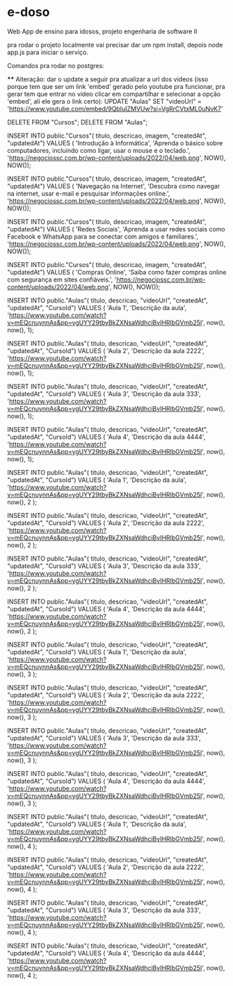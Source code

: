 # e-doso

Web App de ensino para idosos, projeto engenharia de software II

pra rodar o projeto localmente vai precisar dar um npm install, depois node app.js para iniciar o serviço.

Comandos pra rodar no postgres:

**\*\*** Alteração: dar o update a seguir pra atualizar a url dos videos (isso porque tem que ser um link 'embed' gerado pelo youtube pra funcionar, pra gerar tem que entrar no video clicar em compartilhar e selecionar a opção 'embed', ali ele gera o link certo):
UPDATE "Aulas" SET "videoUrl" = 'https://www.youtube.com/embed/9QbIuIZMVUw?si=VgRrCVtxML0uNvK7'

DELETE FROM "Cursos";
DELETE FROM "Aulas";

INSERT INTO public."Cursos"(
titulo, descricao, imagem, "createdAt", "updatedAt")
VALUES (
'Introdução à Informática',
'Aprenda o básico sobre computadores, incluindo como ligar, usar o mouse e o teclado.',
'https://negociossc.com.br/wp-content/uploads/2022/04/web.png',
NOW(),
NOW());

INSERT INTO public."Cursos"(
titulo, descricao, imagem, "createdAt", "updatedAt")
VALUES (
'Navegação na Internet',
'Descubra como navegar na internet, usar e-mail e pesquisar informações online.',
'https://negociossc.com.br/wp-content/uploads/2022/04/web.png',
NOW(),
NOW());

INSERT INTO public."Cursos"(
titulo, descricao, imagem, "createdAt", "updatedAt")
VALUES (
'Redes Sociais',
'Aprenda a usar redes sociais como Facebook e WhatsApp para se conectar com amigos e familiares.',
'https://negociossc.com.br/wp-content/uploads/2022/04/web.png',
NOW(),
NOW());

INSERT INTO public."Cursos"(
titulo, descricao, imagem, "createdAt", "updatedAt")
VALUES (
'Compras Online',
'Saiba como fazer compras online com segurança em sites confiáveis.',
'https://negociossc.com.br/wp-content/uploads/2022/04/web.png',
NOW(),
NOW());

INSERT INTO public."Aulas"(
titulo, descricao, "videoUrl", "createdAt", "updatedAt", "CursoId")
VALUES (
'Aula 1',
'Descrição da aula',
'https://www.youtube.com/watch?v=mEQcnuynnAs&pp=ygUYY29tbyBkZXNsaWdhciBvIHRlbGVmb25l',
now(),
now(),
1);

INSERT INTO public."Aulas"(
titulo, descricao, "videoUrl", "createdAt", "updatedAt", "CursoId")
VALUES (
'Aula 2',
'Descrição da aula 2222',
'https://www.youtube.com/watch?v=mEQcnuynnAs&pp=ygUYY29tbyBkZXNsaWdhciBvIHRlbGVmb25l',
now(),
now(),
1);

INSERT INTO public."Aulas"(
titulo, descricao, "videoUrl", "createdAt", "updatedAt", "CursoId")
VALUES (
'Aula 3',
'Descrição da aula 333',
'https://www.youtube.com/watch?v=mEQcnuynnAs&pp=ygUYY29tbyBkZXNsaWdhciBvIHRlbGVmb25l',
now(),
now(),
1);

INSERT INTO public."Aulas"(
titulo, descricao, "videoUrl", "createdAt", "updatedAt", "CursoId")
VALUES (
'Aula 4',
'Descrição da aula 4444',
'https://www.youtube.com/watch?v=mEQcnuynnAs&pp=ygUYY29tbyBkZXNsaWdhciBvIHRlbGVmb25l',
now(),
now(),
1);

INSERT INTO public."Aulas"(
titulo, descricao, "videoUrl", "createdAt", "updatedAt", "CursoId")
VALUES (
'Aula 1',
'Descrição da aula',
'https://www.youtube.com/watch?v=mEQcnuynnAs&pp=ygUYY29tbyBkZXNsaWdhciBvIHRlbGVmb25l',
now(),
now(),
2 );

INSERT INTO public."Aulas"(
titulo, descricao, "videoUrl", "createdAt", "updatedAt", "CursoId")
VALUES (
'Aula 2',
'Descrição da aula 2222',
'https://www.youtube.com/watch?v=mEQcnuynnAs&pp=ygUYY29tbyBkZXNsaWdhciBvIHRlbGVmb25l',
now(),
now(),
2 );

INSERT INTO public."Aulas"(
titulo, descricao, "videoUrl", "createdAt", "updatedAt", "CursoId")
VALUES (
'Aula 3',
'Descrição da aula 333',
'https://www.youtube.com/watch?v=mEQcnuynnAs&pp=ygUYY29tbyBkZXNsaWdhciBvIHRlbGVmb25l',
now(),
now(),
2 );

INSERT INTO public."Aulas"(
titulo, descricao, "videoUrl", "createdAt", "updatedAt", "CursoId")
VALUES (
'Aula 4',
'Descrição da aula 4444',
'https://www.youtube.com/watch?v=mEQcnuynnAs&pp=ygUYY29tbyBkZXNsaWdhciBvIHRlbGVmb25l',
now(),
now(),
2 );

INSERT INTO public."Aulas"(
titulo, descricao, "videoUrl", "createdAt", "updatedAt", "CursoId")
VALUES (
'Aula 1',
'Descrição da aula',
'https://www.youtube.com/watch?v=mEQcnuynnAs&pp=ygUYY29tbyBkZXNsaWdhciBvIHRlbGVmb25l',
now(),
now(),
3 );

INSERT INTO public."Aulas"(
titulo, descricao, "videoUrl", "createdAt", "updatedAt", "CursoId")
VALUES (
'Aula 2',
'Descrição da aula 2222',
'https://www.youtube.com/watch?v=mEQcnuynnAs&pp=ygUYY29tbyBkZXNsaWdhciBvIHRlbGVmb25l',
now(),
now(),
3 );

INSERT INTO public."Aulas"(
titulo, descricao, "videoUrl", "createdAt", "updatedAt", "CursoId")
VALUES (
'Aula 3',
'Descrição da aula 333',
'https://www.youtube.com/watch?v=mEQcnuynnAs&pp=ygUYY29tbyBkZXNsaWdhciBvIHRlbGVmb25l',
now(),
now(),
3 );

INSERT INTO public."Aulas"(
titulo, descricao, "videoUrl", "createdAt", "updatedAt", "CursoId")
VALUES (
'Aula 4',
'Descrição da aula 4444',
'https://www.youtube.com/watch?v=mEQcnuynnAs&pp=ygUYY29tbyBkZXNsaWdhciBvIHRlbGVmb25l',
now(),
now(),
3 );

INSERT INTO public."Aulas"(
titulo, descricao, "videoUrl", "createdAt", "updatedAt", "CursoId")
VALUES (
'Aula 1',
'Descrição da aula',
'https://www.youtube.com/watch?v=mEQcnuynnAs&pp=ygUYY29tbyBkZXNsaWdhciBvIHRlbGVmb25l',
now(),
now(),
4 );

INSERT INTO public."Aulas"(
titulo, descricao, "videoUrl", "createdAt", "updatedAt", "CursoId")
VALUES (
'Aula 2',
'Descrição da aula 2222',
'https://www.youtube.com/watch?v=mEQcnuynnAs&pp=ygUYY29tbyBkZXNsaWdhciBvIHRlbGVmb25l',
now(),
now(),
4 );

INSERT INTO public."Aulas"(
titulo, descricao, "videoUrl", "createdAt", "updatedAt", "CursoId")
VALUES (
'Aula 3',
'Descrição da aula 333',
'https://www.youtube.com/watch?v=mEQcnuynnAs&pp=ygUYY29tbyBkZXNsaWdhciBvIHRlbGVmb25l',
now(),
now(),
4 );

INSERT INTO public."Aulas"(
titulo, descricao, "videoUrl", "createdAt", "updatedAt", "CursoId")
VALUES (
'Aula 4',
'Descrição da aula 4444',
'https://www.youtube.com/watch?v=mEQcnuynnAs&pp=ygUYY29tbyBkZXNsaWdhciBvIHRlbGVmb25l',
now(),
now(),
4 );
